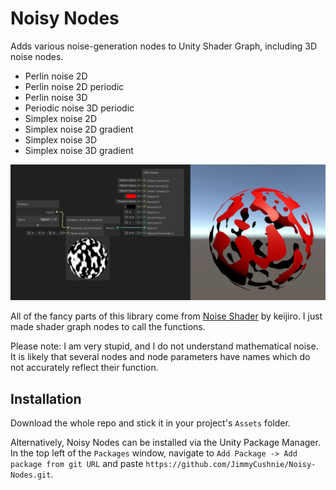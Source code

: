 # Noisy Nodes
Adds various noise-generation nodes to Unity Shader Graph, including 3D noise nodes.

* Perlin noise 2D
* Perlin noise 2D periodic
* Perlin noise 3D
* Periodic noise 3D periodic
* Simplex noise 2D
* Simplex noise 2D gradient
* Simplex noise 3D
* Simplex noise 3D gradient

![demo.jpg](demo.jpg)

All of the fancy parts of this library come from [Noise Shader](https://github.com/keijiro/NoiseShader) by  keijiro. I just made shader graph nodes to call the functions.

Please note: I am very stupid, and I do not understand mathematical noise. It is likely that several nodes and node parameters have names which do not accurately reflect their function.

## Installation

Download the whole repo and stick it in your project's `Assets` folder.

Alternatively, Noisy Nodes can be installed via the Unity Package Manager. In the top left of the `Packages` window, navigate to `Add Package -> Add package from git URL` and paste `https://github.com/JimmyCushnie/Noisy-Nodes.git`.